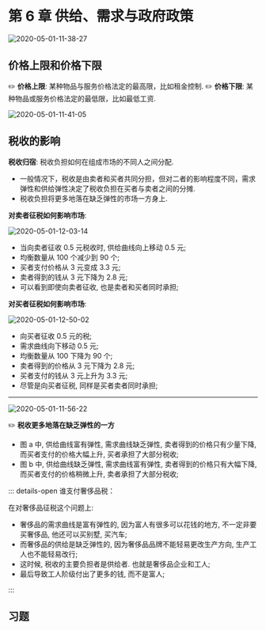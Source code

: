 # 第 6 章 供给、需求与政府政策

![2020-05-01-11-38-27](https://garrik-default-imgs.oss-accelerate.aliyuncs.com/imgs/2020-05-01-11-38-27.png)

## 价格上限和价格下限

✏️ **价格上限**: 某种物品与服务价格法定的最高限，比如租金控制.
✏️ **价格下限**: 某种物品或服务价格法定的最低限，比如最低工资.

![2020-05-01-11-41-05](https://garrik-default-imgs.oss-accelerate.aliyuncs.com/imgs/2020-05-01-11-41-05.png)

## 税收的影响

**税收归宿**: 税收负担如何在组成市场的不同人之间分配.

- 一般情况下，税收是由卖者和买者共同分担，但对二者的影响程度不同，需求弹性和供给弹性决定了税收负担在买者与卖者之间的分摊.
- 税收负担将更多地落在缺乏弹性的市场一方身上.

**对卖者征税如何影响市场**:

![2020-05-01-12-03-14](https://garrik-default-imgs.oss-accelerate.aliyuncs.com/imgs/2020-05-01-12-03-14.png)

- 当向卖者征收 0.5 元税收时, 供给曲线向上移动 0.5 元;
- 均衡数量从 100 个减少到 90 个;
- 买者支付价格从 3 元变成 3.3 元;
- 卖者得到的钱从 3 元下降为 2.8 元;
- 可以看到即使向卖者征收, 也是卖者和买者同时承担;

**对买者征税如何影响市场**:

![2020-05-01-12-50-02](https://garrik-default-imgs.oss-accelerate.aliyuncs.com/imgs/2020-05-01-12-50-02.png)

- 向买者征收 0.5 元的税;
- 需求曲线向下移动 0.5 元;
- 均衡数量从 100 下降为 90 个;
- 卖者得到的价格从 3 元下降为 2.8 元;
- 买者支付的钱从 3 元上升为 3.3 元;
- 尽管是向买者征税, 同样是买者卖者同时承担;

---

![2020-05-01-11-56-22](https://garrik-default-imgs.oss-accelerate.aliyuncs.com/imgs/2020-05-01-11-56-22.png)

✏️ **税收更多地落在缺乏弹性的一方**

- 图 a 中, 供给曲线富有弹性, 需求曲线缺乏弹性, 卖者得到的价格只有少量下降, 而买者支付的价格大幅上升, 买者承担了大部分税收;
- 图 b 中, 供给曲线缺乏弹性, 需求曲线富有弹性, 卖者得到的价格只有大幅下降, 而买者支付的价格稍微上升, 卖者承担了大部分税收;

::: details-open 谁支付奢侈品税：

在对奢侈品征税这个问题上:

- 奢侈品的需求曲线是富有弹性的, 因为富人有很多可以花钱的地方, 不一定非要买奢侈品, 他还可以买别墅, 买汽车;
- 而奢侈品的供给是缺乏弹性的, 因为奢侈品品牌不能轻易更改生产方向, 生产工人也不能轻易改行;
- 这时候, 税收的主要负担者是供给者. 也就是奢侈品企业和工人;
- 最后导致工人阶级付出了更多的钱, 而不是富人;

:::

## 习题
